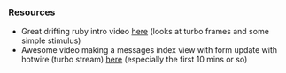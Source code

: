 


### Resources

- Great drifting ruby intro video [here](https://www.youtube.com/watch?v=cVKRSF2Td7E&t=11m40s) (looks at turbo frames and some simple stimulus)
- Awesome video making a messages index view with form update with hotwire (turbo stream) [here](https://www.youtube.com/watch?v=csvaYIaBYpw) (especially the first 10 mins or so)








